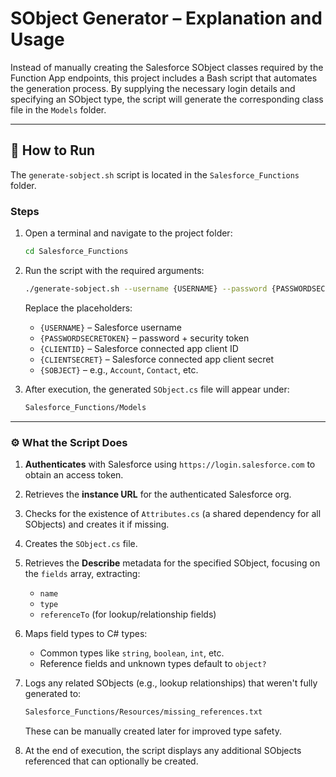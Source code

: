# SObject Generator – Explanation and Usage

Instead of manually creating the Salesforce SObject classes required by the Function App endpoints, this project includes a Bash script that automates the generation process. By supplying the necessary login details and specifying an SObject type, the script will generate the corresponding class file in the `Models` folder.

---

## 🔧 How to Run

The `generate-sobject.sh` script is located in the `Salesforce_Functions` folder.

### Steps

1. Open a terminal and navigate to the project folder:

   ```bash
   cd Salesforce_Functions
   ```

2. Run the script with the required arguments:

   ```bash
   ./generate-sobject.sh --username {USERNAME} --password {PASSWORDSECRETOKEN} --client-id {CLIENTID} --client-secret {CLIENTSECRET} --sobject {SOBJECT}
   ```

   Replace the placeholders:
   - `{USERNAME}` – Salesforce username  
   - `{PASSWORDSECRETOKEN}` – password + security token  
   - `{CLIENTID}` – Salesforce connected app client ID  
   - `{CLIENTSECRET}` – Salesforce connected app client secret  
   - `{SOBJECT}` – e.g., `Account`, `Contact`, etc.

3. After execution, the generated `SObject.cs` file will appear under:

   ```txt
   Salesforce_Functions/Models
   ```

---

### ⚙️ What the Script Does

1. **Authenticates** with Salesforce using `https://login.salesforce.com` to obtain an access token.
2. Retrieves the **instance URL** for the authenticated Salesforce org.
3. Checks for the existence of `Attributes.cs` (a shared dependency for all SObjects) and creates it if missing.
4. Creates the `SObject.cs` file.
5. Retrieves the **Describe** metadata for the specified SObject, focusing on the `fields` array, extracting:
   - `name`
   - `type`
   - `referenceTo` (for lookup/relationship fields)
6. Maps field types to C# types:
   - Common types like `string`, `boolean`, `int`, etc.
   - Reference fields and unknown types default to `object?`
7. Logs any related SObjects (e.g., lookup relationships) that weren't fully generated to:

   ```txt
   Salesforce_Functions/Resources/missing_references.txt
   ```

   These can be manually created later for improved type safety.

8. At the end of execution, the script displays any additional SObjects referenced that can optionally be created.
